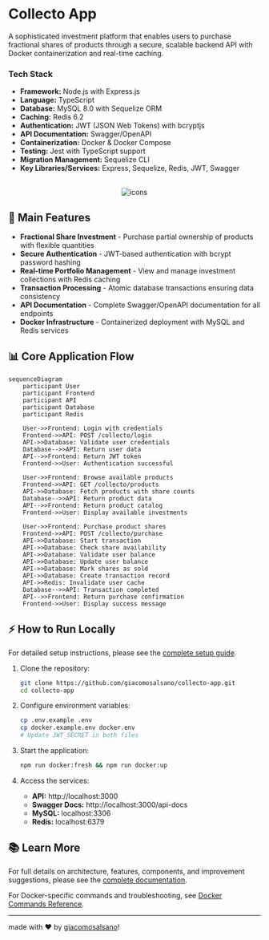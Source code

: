 # Collecto App

A sophisticated investment platform that enables users to purchase fractional shares of products through a secure, scalable backend API with Docker containerization and real-time caching.

### Tech Stack

- **Framework:** Node.js with Express.js
- **Language:** TypeScript
- **Database:** MySQL 8.0 with Sequelize ORM
- **Caching:** Redis 6.2
- **Authentication:** JWT (JSON Web Tokens) with bcryptjs
- **API Documentation:** Swagger/OpenAPI
- **Containerization:** Docker & Docker Compose
- **Testing:** Jest with TypeScript support
- **Migration Management:** Sequelize CLI
- **Key Libraries/Services:** Express, Sequelize, Redis, JWT, Swagger

<div align="center" style="display: inline_block justify-center"><br>
  <img src="https://skillicons.dev/icons?i=typescript,nodejs,mysql,redis,docker,express,jest,sequelize" alt="icons" /> </div>

## 🚀 Main Features

- **Fractional Share Investment** - Purchase partial ownership of products with flexible quantities
- **Secure Authentication** - JWT-based authentication with bcrypt password hashing
- **Real-time Portfolio Management** - View and manage investment collections with Redis caching
- **Transaction Processing** - Atomic database transactions ensuring data consistency
- **API Documentation** - Complete Swagger/OpenAPI documentation for all endpoints
- **Docker Infrastructure** - Containerized deployment with MySQL and Redis services

## 📊 Core Application Flow

```mermaid
sequenceDiagram
    participant User
    participant Frontend
    participant API
    participant Database
    participant Redis

    User->>Frontend: Login with credentials
    Frontend->>API: POST /collecto/login
    API->>Database: Validate user credentials
    Database-->>API: Return user data
    API-->>Frontend: Return JWT token
    Frontend->>User: Authentication successful

    User->>Frontend: Browse available products
    Frontend->>API: GET /collecto/products
    API->>Database: Fetch products with share counts
    Database-->>API: Return product data
    API-->>Frontend: Return product catalog
    Frontend->>User: Display available investments

    User->>Frontend: Purchase product shares
    Frontend->>API: POST /collecto/purchase
    API->>Database: Start transaction
    API->>Database: Check share availability
    API->>Database: Validate user balance
    API->>Database: Update user balance
    API->>Database: Mark shares as sold
    API->>Database: Create transaction record
    API->>Redis: Invalidate user cache
    Database-->>API: Transaction completed
    API-->>Frontend: Return purchase confirmation
    Frontend->>User: Display success message
```

## ⚡ How to Run Locally

For detailed setup instructions, please see the [complete setup guide](./README-Setup.md).

1. Clone the repository:

   ```bash
   git clone https://github.com/giacomosalsano/collecto-app.git
   cd collecto-app
   ```

2. Configure environment variables:

   ```bash
   cp .env.example .env
   cp docker.example.env docker.env
   # Update JWT_SECRET in both files
   ```

3. Start the application:

   ```bash
   npm run docker:fresh && npm run docker:up
   ```

4. Access the services:
   - **API:** http://localhost:3000
   - **Swagger Docs:** http://localhost:3000/api-docs
   - **MySQL:** localhost:3306
   - **Redis:** localhost:6379

## 📚 Learn More

For full details on architecture, features, components, and improvement suggestions, please see the [complete documentation](./documentation.md).

For Docker-specific commands and troubleshooting, see [Docker Commands Reference](./README-Docker.md).

---

made with ♥ by [giacomosalsano](https://giacomosalsano.com)!
